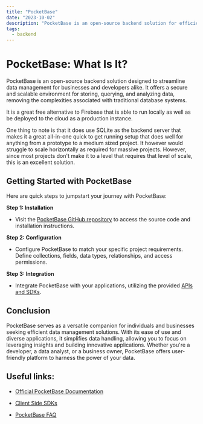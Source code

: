```yaml
---
title: "PocketBase"
date: "2023-10-02"
description: "PocketBase is an open-source backend solution for efficient data management, offering a scalable, secure environment for storing and analyzing data, with easy setup and integration, ideal for prototypes and medium-sized projects."
tags:
  - backend
---
```


# PocketBase: What Is It?

PocketBase is an open-source backend solution designed to streamline data management for businesses and developers alike. It offers a secure and scalable environment for storing, querying, and analyzing data, removing the complexities associated with traditional database systems.

It is a great free alternative to Firebase that is able to run locally as well as be deployed to the cloud as a production instance.

One thing to note is that it does use SQLite as the backend server that makes it a great all-in-one quick to get running setup that does well for anything from a prototype to a medium sized project. It however would struggle to scale horizontally as required for massive projects. However, since most projects don't make it to a level that requires that level of scale, this is an excellent solution.

## Getting Started with PocketBase

Here are quick steps to jumpstart your journey with PocketBase:

**Step 1: Installation**
- Visit the [PocketBase GitHub repository](https://github.com/pocketbase/pocketbase/releases) to access the source code and installation instructions.

**Step 2: Configuration**
- Configure PocketBase to match your specific project requirements. Define collections, fields, data types, relationships, and access permissions.

**Step 3: Integration**
- Integrate PocketBase with your applications, utilizing the provided [APIs and SDKs](https://pocketbase.io/docs/client-side-sdks/).

## Conclusion

PocketBase serves as a versatile companion for individuals and businesses seeking efficient data management solutions. With its ease of use and diverse applications, it simplifies data handling, allowing you to focus on leveraging insights and building innovative applications. Whether you're a developer, a data analyst, or a business owner, PocketBase offers user-friendly platform to harness the power of your data.

## Useful links:
- [Official PocketBase Documentation](https://pocketbase.io/docs)

- [Client Side SDKs](https://pocketbase.io/docs/client-side-sdks/)

- [PocketBase FAQ](https://pocketbase.io/faq)